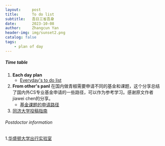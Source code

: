 ```yaml
---
layout:     post
title:      To do list
subtitle:   吾日三省吾身
date:       2023-10-08
author:     Zhangcun Yan
header-img: img/sunset2.png
catalog: false
tags:
    - plan of day
---
```


##### Time table 
1. **Each day plan**
    * [Everyday's to do list](https://www.overleaf.com/project/6522be280a57f3cd04f663ba)
2. **From other's panl**
   在国内做青椒需要申请不同的基金和课题，这个分享总结了国内外CS专业基金申请的一些路径，可以作为参考学习。感谢原文作者jiawei chen的分享。
    * [基金课题的申请路径](https://junweiliang.me/awesome.html)
3. [同济大学投稿指南](https://yanzhangcun.github.io/files/ebooks\journal_list_tongji.pdf)

###### Postdoctor information
1.[华盛顿大学出行实验室](https://apply.interfolio.com/150499)
